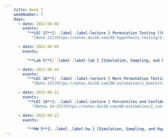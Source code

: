 ```yaml
---
    title: Week 7
    weekNumber: 7
    days:
      - date: 2022-08-08
        events:
          "**LEC 17**{: .label .label-lecture } Permutation Testing [(blank)](http://datahub.ucsd.edu/user-redirect/git-sync?repo=https://github.com/dsc-courses/dsc10-2022-su&subPath=lectures/lec17/lec17-live.ipynb) [(complete)](http://datahub.ucsd.edu/user-redirect/git-sync?repo=https://github.com/dsc-courses/dsc10-2022-su&subPath=lectures/lec17/lec17-live.ipynb)":
            "[Note 22](https://notes.dsc10.com/05-hypothesis_testing/2_permutation_tests.html)"

      - date: 2022-08-09
        events:

          "**Lab 5**{: .label .label-lab } [Simulation, Sampling, and Hypothesis Testing](http://datahub.ucsd.edu/user-redirect/git-sync?repo=https://github.com/dsc-courses/dsc10-2022-su&subPath=labs/lab5/lab5.ipynb)":

      - date: 2022-08-10
        events:
          "**LEC 18**{: .label .label-lecture } More Permutation Testing, Causality, and Bootstrapping [(blank)](http://datahub.ucsd.edu/user-redirect/git-sync?repo=https://github.com/dsc-courses/dsc10-2022-su&subPath=lectures/lec18/lec18-live.ipynb) [(complete)](http://datahub.ucsd.edu/user-redirect/git-sync?repo=https://github.com/dsc-courses/dsc10-2022-su&subPath=lectures/lec18/lec18.ipynb)":
            "[Note 23](https://notes.dsc10.com/06-estimation/1_bootstrap.html)"

      - date: 2022-08-12
        events:
          "**LEC 19**{: .label .label-lecture } Percentiles and Confidence Intervals [(blank)](http://datahub.ucsd.edu/user-redirect/git-sync?repo=https://github.com/dsc-courses/dsc10-2022-su&subPath=lectures/lec19/lec19-live.ipynb)":
            "[Notes 24-25](https://notes.dsc10.com/06-estimation/2_confidence_intervals.html)"

      - date: 2022-08-13
        events:

          "**HW 5**{: .label .label-hw } [Simulation, Sampling, and Hypothesis Testing](http://datahub.ucsd.edu/user-redirect/git-sync?repo=https://github.com/dsc-courses/dsc10-2022-su&subPath=homeworks/hw5/hw5.ipynb)":
---
```

